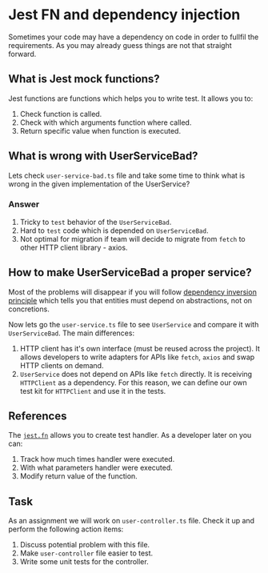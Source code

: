 # Jest FN and dependency injection

Sometimes your code may have a dependency on code in order to fullfil the requirements. As you may already guess things are not that straight forward.

## What is Jest mock functions?
Jest functions are functions which helps you to write test. It allows you to:
1. Check function is called.
2. Check with which arguments function where called.
3. Return specific value when function is executed.

## What is wrong with UserServiceBad?
Lets check `user-service-bad.ts` file and take some time to think what is wrong in the given implementation of the UserService?

### Answer
1. Tricky to `test` behavior of the `UserServiceBad`.
2. Hard to `test` code which is depended on `UserServiceBad`.
3. Not optimal for migration if team will decide to migrate from `fetch` to other HTTP client library - axios.

## How to make UserServiceBad a proper service?

Most of the problems will disappear if you will follow [dependency inversion principle](https://www.digitalocean.com/community/conceptual_articles/s-o-l-i-d-the-first-five-principles-of-object-oriented-design#dependency-inversion-principle) which tells you that entities must depend on abstractions, not on concretions.

Now lets go the `user-service.ts` file to see `UserService` and compare it with `UserServiceBad`. The main differences:
1. HTTP client has it's own interface (must be reused across the project). It allows developers to write adapters for APIs like `fetch`, `axios` and swap HTTP clients on demand.
2. `UserService` does not depend on APIs like `fetch` directly. It is receiving `HTTPClient` as a dependency. For this reason, we can define our own test kit for `HTTPClient` and use it in the tests.

## References

The [`jest.fn`](https://jestjs.io/docs/jest-object#jestfnimplementation) allows you to create test handler. As a developer later on you can:
1. Track how much times handler were executed.
2. With what parameters handler were executed.
3. Modify return value of the function.

## Task

As an assignment we will work on `user-controller.ts` file. Check it up and perform the following action items:
1. Discuss potential problem with this file.
1. Make `user-controller` file easier to test.
1. Write some unit tests for the controller.

